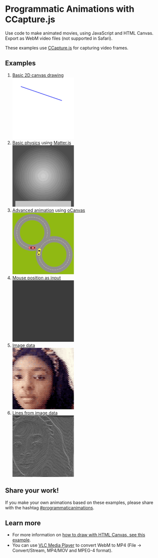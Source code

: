 # Programmatic Animations with CCapture.js

Use code to make animated movies, using JavaScript and HTML Canvas. Export as WebM video files (not supported in Safari).

These examples use [CCapture.js](https://github.com/spite/ccapture.js) for capturing video frames.


## Examples

1. [Basic 2D canvas drawing](https://tomsoderlund.github.io/programmatic-animations-with-ccapture/01-basics/)  
![Example](01-basics/example.gif)
2. [Basic physics](https://tomsoderlund.github.io/programmatic-animations-with-ccapture/02-basic-physics/) using [Matter.js](http://brm.io/matter-js/)  
![Example](02-basic-physics/example.gif)
3. [Advanced animation](https://tomsoderlund.github.io/programmatic-animations-with-ccapture/03-advanced-animation/) using [oCanvas](http://ocanvas.org)  
![Example](03-advanced-animation/example.gif)
4. [Mouse position as input](https://tomsoderlund.github.io/programmatic-animations-with-ccapture/04-mouse/)  
![Example](04-mouse/example.gif)
5. [Image data](https://tomsoderlund.github.io/programmatic-animations-with-ccapture/05-image-data/)  
![Example](05-image-data/example.gif)
6. [Lines from image data](https://tomsoderlund.github.io/programmatic-animations-with-ccapture/06-lines/)  
![Example](06-lines/example.gif)


## Share your work!

If you make your own animations based on these examples, please share with the hashtag [#programmaticanimations](https://www.instagram.com/explore/tags/programmaticanimations/).


## Learn more

- For more information on [how to draw with HTML Canvas, see this example](https://codepen.io/tomsoderlund/pen/Gdjrdx).
- You can use [VLC Media Player](https://www.videolan.org) to convert WebM to MP4 (File → Convert/Stream, MP4/MOV and MPEG-4 format).
